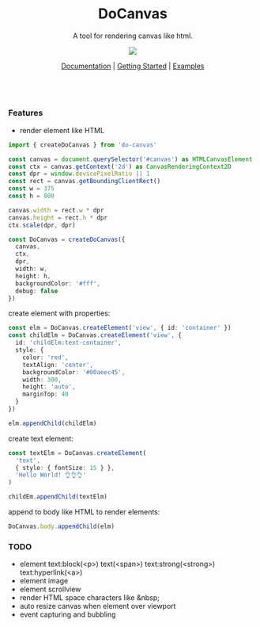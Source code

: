 <h1 align="center">
DoCanvas
</h1>
<p align="center">
A tool for rendering canvas like html.
<p>
<p align="center">
  <a href="https://www.npmjs.com/package/do-canvas"><img src="https://img.shields.io/npm/v/do-canvas?color=729B1B&label="></a>
<p>

<p align="center">
 <a href="https://github.com/BowiEgo/XCanvas/blob/main/README.md">Documentation</a> | <a href="https://github.com/BowiEgo/XCanvas/blob/main/README.md">Getting Started</a> | <a href="https://github.com/BowiEgo/XCanvas/tree/main/example">Examples</a>
</p>

<h4 align="center">

</h4>
<br>
<br>

### Features

- render element like HTML

```ts
import { createDoCanvas } from 'do-canvas'

const canvas = document.querySelector('#canvas') as HTMLCanvasElement
const ctx = canvas.getContext('2d') as CanvasRenderingContext2D
const dpr = window.devicePixelRatio || 1
const rect = canvas.getBoundingClientRect()
const w = 375
const h = 800

canvas.width = rect.w * dpr
canvas.height = rect.h * dpr
ctx.scale(dpr, dpr)

const DoCanvas = createDoCanvas({
  canvas,
  ctx,
  dpr,
  width: w,
  height: h,
  backgroundColor: '#fff',
  debug: false
})
```

create element with properties:

```ts
const elm = DoCanvas.createElement('view', { id: 'container' })
const childElm = DoCanvas.createElement('view', {
  id: 'childElm:text-container',
  style: {
    color: 'red',
    textAlign: 'center',
    backgroundColor: '#00aeec45',
    width: 300,
    height: 'auto',
    marginTop: 40
  }
})

elm.appendChild(childElm)
```

create text element:

```ts
const textElm = DoCanvas.createElement(
  'text',
  { style: { fontSize: 15 } },
  'Hello World! 👌👌👌'
)

childEm.appendChild(textElm)
```

append to body like HTML to render elements:

```ts
DoCanvas.body.appendChild(elm)
```

### TODO

- element text:block(\<p>) text(\<span>) text:strong(\<strong>) text:hyperlink(\<a>)
- element image
- element scrollview
- render HTML space characters like \&nbsp;
- auto resize canvas when element over viewport
- event capturing and bubbling
